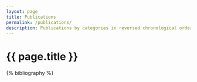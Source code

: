 ```yaml
---
layout: page
title: Publications
permalink: /publications/
description: Publications by categories in reversed chronological order. Generated by jekyll-scholar.
---
```


{{ page.title }}
================

{% bibliography %}


<!-- {% for y in page.years %}
  <h3 class="year">{{y}}</h3>
  {% bibliography %}
{% endfor %} -->
